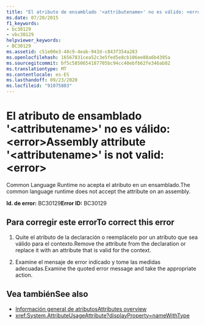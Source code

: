 ```yaml
---
title: "El atributo de ensamblado '<attributename>' no es válido: <error>"
ms.date: 07/20/2015
f1_keywords:
- bc30129
- vbc30129
helpviewer_keywords:
- BC30129
ms.assetid: c51e00e3-48c9-4eab-943d-c843f354a283
ms.openlocfilehash: 16567831cea52c3e5fed5e8cb106ee88a6b4395a
ms.sourcegitcommit: bf5c5850654187705bc94cc40ebfb62fe346ab02
ms.translationtype: MT
ms.contentlocale: es-ES
ms.lasthandoff: 09/23/2020
ms.locfileid: "91075803"
---
```

# <a name="assembly-attribute-attributename-is-not-valid-error"></a><span data-ttu-id="93050-102">El atributo de ensamblado '\<attributename>' no es válido: \<error></span><span class="sxs-lookup"><span data-stu-id="93050-102">Assembly attribute '\<attributename>' is not valid: \<error></span></span>

<span data-ttu-id="93050-103">Common Language Runtime no acepta el atributo en un ensamblado.</span><span class="sxs-lookup"><span data-stu-id="93050-103">The common language runtime does not accept the attribute on an assembly.</span></span>

<span data-ttu-id="93050-104">**Id. de error:** BC30129</span><span class="sxs-lookup"><span data-stu-id="93050-104">**Error ID:** BC30129</span></span>

## <a name="to-correct-this-error"></a><span data-ttu-id="93050-105">Para corregir este error</span><span class="sxs-lookup"><span data-stu-id="93050-105">To correct this error</span></span>

1. <span data-ttu-id="93050-106">Quite el atributo de la declaración o reemplácelo por un atributo que sea válido para el contexto.</span><span class="sxs-lookup"><span data-stu-id="93050-106">Remove the attribute from the declaration or replace it with an attribute that is valid for the context.</span></span>

2. <span data-ttu-id="93050-107">Examine el mensaje de error indicado y tome las medidas adecuadas.</span><span class="sxs-lookup"><span data-stu-id="93050-107">Examine the quoted error message and take the appropriate action.</span></span>

## <a name="see-also"></a><span data-ttu-id="93050-108">Vea también</span><span class="sxs-lookup"><span data-stu-id="93050-108">See also</span></span>

- [<span data-ttu-id="93050-109">Información general de atributos</span><span class="sxs-lookup"><span data-stu-id="93050-109">Attributes overview</span></span>](../programming-guide/concepts/attributes/index.md)
- <xref:System.AttributeUsageAttribute?displayProperty=nameWithType>
